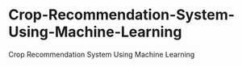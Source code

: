 # Crop-Recommendation-System-Using-Machine-Learning
Crop Recommendation System Using Machine Learning
